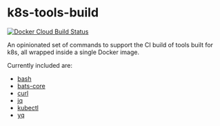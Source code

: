 # k8s-tools-build

[![Docker Cloud Build Status](https://img.shields.io/docker/cloud/build/tbsfrdrch/k8s-tools-build.svg)](https://cloud.docker.com/repository/docker/tbsfrdrch/k8s-tools-build/builds)

An opinionated set of commands to support the CI build of tools built for k8s, all wrapped inside a single Docker image.

Currently included are:

* [bash](https://www.gnu.org/software/bash/)
* [bats-core](https://github.com/bats-core/bats-core)
* [curl](https://curl.haxx.se/)
* [jq](https://stedolan.github.io/jq/)
* [kubectl](https://kubernetes.io/docs/tasks/tools/install-kubectl/)
* [yq](https://github.com/mikefarah/yq)
